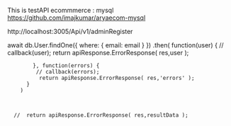 This is testAPI  ecommmerce : mysql
https://github.com/imajkumar/aryaecom-mysql

http://localhost:3005/Api/v1/adminRegister



 await db.User.findOne({
            where: {
              email: email
            }
          })
          .then(
            function(user) {
              // callback(user);
               return apiResponse.ErrorResponse( res,user );

            }, function(errors) {
             // callback(errors);
              return apiResponse.ErrorResponse( res,'errors' );
          }
        )
        


      //  return apiResponse.ErrorResponse( res,resultData );